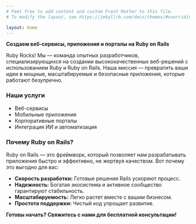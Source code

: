 ```yaml
---
# Feel free to add content and custom Front Matter to this file.
# To modify the layout, see https://jekyllrb.com/docs/themes/#overriding-theme-defaults

layout: home
---
```


**Создаем веб-сервисы, приложения и порталы на Ruby on Rails**

Ruby Rocks! Мы — команда опытных разработчиков, специализирующихся на создании высококачественных веб-решений с использованием Ruby и Ruby on Rails. Наша миссия — превратить ваши идеи в мощные, масштабируемые и безопасные приложения, которые работают безупречно.

### Наши услуги
- Веб-сервисы  
- Мобильные приложения  
- Корпоративные порталы  
- Интеграция ИИ и автоматизация  

### Почему Ruby on Rails?
Ruby on Rails — это фреймворк, который позволяет нам разрабатывать приложения быстро и эффективно, не жертвуя качеством. Вот почему это выгодно для вас:  
- **Скорость разработки:** Готовые решения Rails ускоряют процесс.  
- **Надежность:** Богатая экосистема и активное сообщество гарантируют стабильность.  
- **Масштабируемость:** Легко растет вместе с вашим бизнесом.  
- **Простота поддержки:** Чистый код упрощает развитие.  

**Готовы начать? Свяжитесь с нами для бесплатной консультации!**
